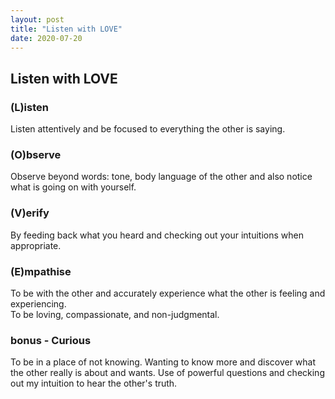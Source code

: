 ```yaml
---
layout: post
title: "Listen with LOVE"
date: 2020-07-20
---
```



## Listen with LOVE

### (L)isten
Listen attentively and be focused to everything the other is saying.

### (O)bserve
Observe beyond words: tone, body language of the other and also notice what is going on with yourself.

### (V)erify
By feeding back what you heard and checking out your intuitions when appropriate.

### (E)mpathise
To be with the other and accurately experience what the other is feeling and experiencing.  
To be loving, compassionate, and non-judgmental.

### bonus - Curious
To be in a place of not knowing. Wanting to know more and discover what the other really is about and wants. Use of powerful questions and
checking out my intuition to hear the other's truth.
